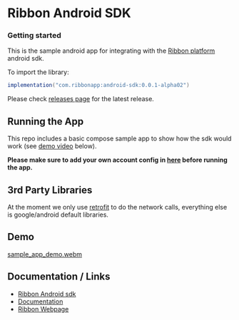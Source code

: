 # Ribbon Android SDK

### Getting started

This is the sample android app for integrating with the [Ribbon platform](https://ribbonapp.com/) android sdk.

To import the library:
```gradle
implementation("com.ribbonapp:android-sdk:0.0.1-alpha02")
```

Please check [releases page](https://github.com/ribbontechnologies/ribbon-android/releases) for the latest release.

## Running the App
This repo includes a basic compose sample app to show how the sdk would work (see [demo video](#demo) below).

**Please make sure to add your own account config in [here](https://github.com/ribbontechnologies/ribbon-android/blob/e4b8ab4b87e90cfdb21bb7b2770c89b3df554755/app/src/main/java/com/ribbonapp/sample/MainViewModel.kt#L51 "here") before running the app.**

## 3rd Party Libraries
At the moment we only use [retrofit](https://square.github.io/retrofit/ "retrofit") to do the network calls, everything else is google/android default libraries.

## Demo
[sample_app_demo.webm](https://user-images.githubusercontent.com/111354857/195160991-83295df7-ece1-4851-ba2c-d06e0148ce55.webm)

## Documentation / Links
- [Ribbon Android sdk](https://docs.ribbonapp.com/docs/mobile-android-sdk "Ribbon Android sdk")
- [Documentation](https://docs.ribbonapp.com/docs "Documentation")
- [Ribbon Webpage](https://www.ribbonapp.com/ "Ribbon Webpage")
